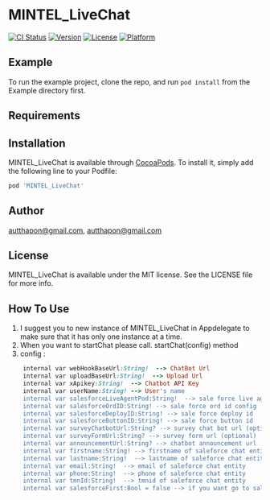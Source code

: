 # MINTEL_LiveChat

[![CI Status](https://img.shields.io/travis/autthapon@gmail.com/MINTEL_LiveChat.svg?style=flat)](https://travis-ci.org/autthapon@gmail.com/MINTEL_LiveChat)
[![Version](https://img.shields.io/cocoapods/v/MINTEL_LiveChat.svg?style=flat)](https://cocoapods.org/pods/MINTEL_LiveChat)
[![License](https://img.shields.io/cocoapods/l/MINTEL_LiveChat.svg?style=flat)](https://cocoapods.org/pods/MINTEL_LiveChat)
[![Platform](https://img.shields.io/cocoapods/p/MINTEL_LiveChat.svg?style=flat)](https://cocoapods.org/pods/MINTEL_LiveChat)

## Example

To run the example project, clone the repo, and run `pod install` from the Example directory first.

## Requirements

## Installation

MINTEL_LiveChat is available through [CocoaPods](https://cocoapods.org). To install
it, simply add the following line to your Podfile:

```ruby
pod 'MINTEL_LiveChat'
```

## Author

autthapon@gmail.com, autthapon@gmail.com

## License

MINTEL_LiveChat is available under the MIT license. See the LICENSE file for more info.


## How To Use
1. I suggest you to new instance of MINTEL_LiveChat in Appdelegate to make sure that it has only one instance at a time. 
2. When you want to startChat please call. startChat(config) method 
3. config : 
```ruby
    internal var webHookBaseUrl:String!  --> ChatBot Url 
    internal var uploadBaseUrl:String!  --> Upload Url
    internal var xApikey:String!  --> Chatbot API Key
    internal var userName:String! --> User's name 
    internal var salesforceLiveAgentPod:String!  --> sale force live agent pod config
    internal var salesforceOrdID:String! --> sale force ord id config
    internal var salesforceDeployID:String! --> sale force deploy id 
    internal var salesforceButtonID:String! --> sale force button id 
    internal var surveyChatbotUrl:String? --> survey chat bot url (optional)
    internal var surveyFormUrl:String? --> survey form url (optional)
    internal var announcementUrl:String? --> chatbot announcement url 
    internal var firstname:String! --> firstname of saleforce chat entity 
    internal var lastname:String!  --> lastname of saleforce chat entity 
    internal var email:String!  --> email of saleforce chat entity 
    internal var phone:String!  --> phone of saleforce chat entity 
    internal var tmnId:String!  --> tmnid of saleforce chat entity 
    internal var salesforceFirst:Bool = false --> if you want go to saleforce immediately (default is chatbot)
```

